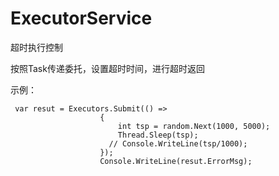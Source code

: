 # ExecutorService
超时执行控制

按照Task传递委托，设置超时时间，进行超时返回

示例：
```
 var resut = Executors.Submit(() =>
                    {
                        int tsp = random.Next(1000, 5000);
                        Thread.Sleep(tsp);
                      // Console.WriteLine(tsp/1000);
                    });
                    Console.WriteLine(resut.ErrorMsg);
```
